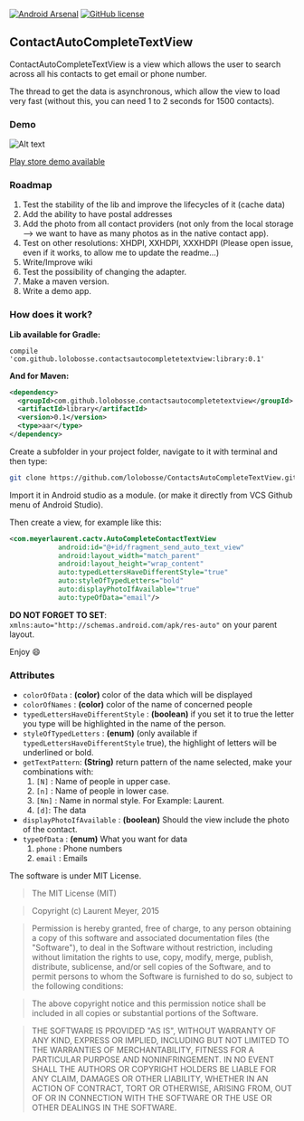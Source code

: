 [![Android Arsenal](https://img.shields.io/badge/Android%20Arsenal-ContactsAutoCompleteTextView-brightgreen.svg?style=flat)](http://android-arsenal.com/details/1/1826)
[![GitHub license](https://img.shields.io/github/license/mashape/apistatus.svg)]()

## ContactAutoCompleteTextView ##

ContactAutoCompleteTextView is a view which allows the user to search across all his contacts to get email or phone number.

The thread to get the data is asynchronous, which allow the view to load very fast (without this, you can need 1 to 2 seconds for 1500 contacts).

### Demo ###
![Alt text](http://img15.hostingpics.net/pics/884217ezgifcomgifmaker.gif)

[Play store demo available](https://play.google.com/store/apps/details?id=dev.laurentmeyer.contactautocompleteview)
### Roadmap ###

1. Test the stability of the lib and improve the lifecycles of it (cache data)
2. Add the ability to have postal addresses
3. Add the photo from all contact providers (not only from the local storage --> we want to have as many photos as in the native contact app).
4. Test on other resolutions: XHDPI, XXHDPI, XXXHDPI (Please open issue, even if it works, to allow me to update the readme...)
5. Write/Improve wiki
6. Test the possibility of changing the adapter.
7. Make a maven version.
8. Write a demo app.

### How does it work? ###

__Lib available for Gradle:__

```compile 'com.github.lolobosse.contactsautocompletetextview:library:0.1'```

__And for Maven:__

```xml
<dependency>
  <groupId>com.github.lolobosse.contactsautocompletetextview</groupId>
  <artifactId>library</artifactId>
  <version>0.1</version>
  <type>aar</type>
</dependency>
```


Create a subfolder in your project folder, navigate to it with terminal and then type:

```bash
git clone https://github.com/lolobosse/ContactsAutoCompleteTextView.git
```
Import it in Android studio as a module.
(or make it directly from VCS Github menu of Android Studio).

Then create a view, for example like this:

```xml
<com.meyerlaurent.cactv.AutoCompleteContactTextView
            android:id="@+id/fragment_send_auto_text_view"
            android:layout_width="match_parent"
            android:layout_height="wrap_content"
            auto:typedLettersHaveDifferentStyle="true"
            auto:styleOfTypedLetters="bold"
            auto:displayPhotoIfAvailable="true"
            auto:typeOfData="email"/>
```

__DO NOT FORGET TO SET__:
```xmlns:auto="http://schemas.android.com/apk/res-auto"``` on your parent layout.

Enjoy :smile:

### Attributes ###
+ `colorOfData` : __(color)__ color of the data which will be displayed
+ `colorOfNames` : __(color)__ color of the name of concerned people
+ `typedLettersHaveDifferentStyle` : __(boolean)__ if you set it to true the letter you type will be highlighted in the name of the person.
+ `styleOfTypedLetters` : __(enum)__ (only available if `typedLettersHaveDifferentStyle` true), the highlight of letters will be underlined or bold.
+ `getTextPattern`: __(String)__ return pattern of the name selected, make your combinations with:
    1. `[N]` : Name of people in upper case.
    2. `[n]` : Name of people in lower case.
    4. `[Nn]` : Name in normal style. For Example: Laurent.
    3. `[d]`: The data
+ `displayPhotoIfAvailable` : __(boolean)__ Should the view include the photo of the contact.
+ `typeOfData` : __(enum)__ What you want for data
    1. `phone` : Phone numbers
    2. `email` : Emails



The software is under MIT License.

> The MIT License (MIT)

> Copyright (c) Laurent Meyer, 2015

>Permission is hereby granted, free of charge, to any person obtaining a copy
of this software and associated documentation files (the "Software"), to deal
in the Software without restriction, including without limitation the rights
to use, copy, modify, merge, publish, distribute, sublicense, and/or sell
copies of the Software, and to permit persons to whom the Software is
furnished to do so, subject to the following conditions:

>The above copyright notice and this permission notice shall be included in
all copies or substantial portions of the Software.

>THE SOFTWARE IS PROVIDED "AS IS", WITHOUT WARRANTY OF ANY KIND, EXPRESS OR
IMPLIED, INCLUDING BUT NOT LIMITED TO THE WARRANTIES OF MERCHANTABILITY,
FITNESS FOR A PARTICULAR PURPOSE AND NONINFRINGEMENT. IN NO EVENT SHALL THE
AUTHORS OR COPYRIGHT HOLDERS BE LIABLE FOR ANY CLAIM, DAMAGES OR OTHER
LIABILITY, WHETHER IN AN ACTION OF CONTRACT, TORT OR OTHERWISE, ARISING FROM,
OUT OF OR IN CONNECTION WITH THE SOFTWARE OR THE USE OR OTHER DEALINGS IN
THE SOFTWARE.
